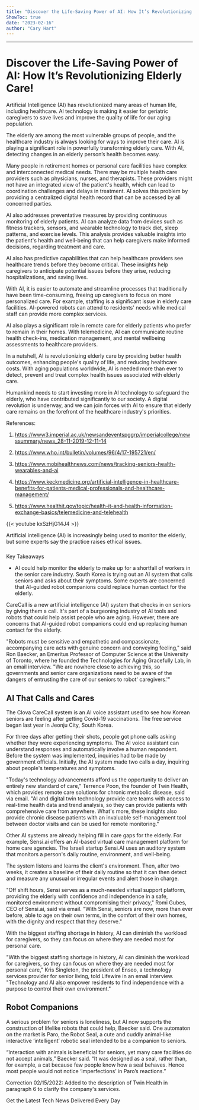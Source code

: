 ```yaml
---
title: "Discover the Life-Saving Power of AI: How It’s Revolutionizing Elderly Care!"
ShowToc: true 
date: "2023-02-16"
author: "Cary Hart"
---
```

*****
# Discover the Life-Saving Power of AI: How It’s Revolutionizing Elderly Care!

Artificial Intelligence (AI) has revolutionized many areas of human life, including healthcare. AI technology is making it easier for geriatric caregivers to save lives and improve the quality of life for our aging population.

The elderly are among the most vulnerable groups of people, and the healthcare industry is always looking for ways to improve their care. AI is playing a significant role in powerfully transforming elderly care. With AI, detecting changes in an elderly person’s health becomes easy.

Many people in retirement homes or personal care facilities have complex and interconnected medical needs. There may be multiple health care providers such as physicians, nurses, and therapists. These providers might not have an integrated view of the patient's health, which can lead to coordination challenges and delays in treatment. AI solves this problem by providing a centralized digital health record that can be accessed by all concerned parties.

AI also addresses preventative measures by providing continuous monitoring of elderly patients. AI can analyze data from devices such as fitness trackers, sensors, and wearable technology to track diet, sleep patterns, and exercise levels. This analysis provides valuable insights into the patient's health and well-being that can help caregivers make informed decisions, regarding treatment and care.

AI also has predictive capabilities that can help healthcare providers see healthcare trends before they become critical. These insights help caregivers to anticipate potential issues before they arise, reducing hospitalizations, and saving lives.

With AI, it is easier to automate and streamline processes that traditionally have been time-consuming, freeing up caregivers to focus on more personalized care. For example, staffing is a significant issue in elderly care facilities. AI-powered robots can attend to residents' needs while medical staff can provide more complex services. 

AI also plays a significant role in remote care for elderly patients who prefer to remain in their homes. With telemedicine, AI can communicate routine health check-ins, medication management, and mental wellbeing assessments to healthcare providers.

In a nutshell, AI is revolutionizing elderly care by providing better health outcomes, enhancing people's quality of life, and reducing healthcare costs. With aging populations worldwide, AI is needed more than ever to detect, prevent and treat complex health issues associated with elderly care.

Humankind needs to start investing more in AI technology to safeguard the elderly, who have contributed significantly to our society. A digital revolution is underway, and we can join forces with AI to ensure that elderly care remains on the forefront of the healthcare industry's priorities. 

References:

1. https://www3.imperial.ac.uk/newsandeventspggrp/imperialcollege/newssummary/news_28-11-2019-12-11-14

2. https://www.who.int/bulletin/volumes/96/4/17-195721/en/

3. https://www.mobihealthnews.com/news/tracking-seniors-health-wearables-and-ai

4. https://www.keckmedicine.org/artificial-intelligence-in-healthcare-benefits-for-patients-medical-professionals-and-healthcare-management/

5. https://www.healthit.gov/topic/health-it-and-health-information-exchange-basics/telemedicine-and-telehealth

{{< youtube kxSzHjG14J4 >}} 




Artificial intelligence (AI) is increasingly being used to monitor the elderly, but some experts say the practice raises ethical issues. 

 
### 
Key Takeaways
 
- AI could help monitor the elderly to make up for a shortfall of workers in the senior care industry. South Korea is trying out an AI system that calls seniors and asks about their symptoms. Some experts are concerned that AI-guided robot companions could replace human contact for the elderly.

 

CareCall is a new artificial intelligence (AI) system that checks in on seniors by giving them a call. It's part of a burgeoning industry of AI tools and robots that could help assist people who are aging. However, there are concerns that AI-guided robot companions could end up replacing human contact for the elderly.

 

"Robots must be sensitive and empathetic and compassionate, accompanying care acts with genuine concern and conveying feeling," said Ron Baecker, an Emeritus Professor of Computer Science at the University of Toronto, where he founded the Technologies for Aging Gracefully Lab, in an email interview. "We are nowhere close to achieving this, so governments and senior care organizations need to be aware of the dangers of entrusting the care of our seniors to robot' caregivers.'"

 
##   AI That Calls and Cares  
 

The Clova CareCall system is an AI voice assistant used to see how Korean seniors are feeling after getting Covid-19 vaccinations. The free service began last year in Jeonju City, South Korea. 

 

For three days after getting their shots, people got phone calls asking whether they were experiencing symptoms. The AI voice assistant can understand responses and automatically involve a human respondent. Before the system was implemented, inquiries had to be made by government officials. Initially, the AI system made two calls a day, inquiring about people's temperatures and symptoms.

 

"Today's technology advancements afford us the opportunity to deliver an entirely new standard of care," Terrence Poon, the founder of Twin Health, which provides remote care solutions for chronic metabolic disease, said via email. "AI and digital twin technology provide care teams with access to real-time health data and trend analysis, so they can provide patients with comprehensive care from anywhere. What's more, these insights also provide chronic disease patients with an invaluable self-management tool between doctor visits and can be used for remote monitoring."

 

Other AI systems are already helping fill in care gaps for the elderly. For example, Sensi.ai offers an AI-based virtual care management platform for home care agencies. The Israeli startup Sensi.AI uses an auditory system that monitors a person's daily routine, environment, and well-being. 

 

The system listens and learns the client's environment. Then, after two weeks, it creates a baseline of their daily routine so that it can then detect and measure any unusual or irregular events and alert those in charge.

 

"Off shift hours, Sensi serves as a much-needed virtual support platform, providing the elderly with confidence and independence in a safe, monitored environment without compromising their privacy," Romi Gubes, CEO of Sensi.ai, said via email. "With Sensi, seniors are now, more than ever before, able to age on their own terms, in the comfort of their own homes, with the dignity and respect that they deserve."

 
With the biggest staffing shortage in history, AI can diminish the workload for caregivers, so they can focus on where they are needed most for personal care.
 

"With the biggest staffing shortage in history, AI can diminish the workload for caregivers, so they can focus on where they are needed most for personal care," Kris Singleton, the president of Enseo, a technology services provider for senior living, told Lifewire in an email interview. "Technology and AI also empower residents to find independence with a purpose to control their own environment."

 
##   Robot Companions  
 

A serious problem for seniors is loneliness, but AI now supports the construction of lifelike robots that could help, Baecker said. One automaton on the market is Paro, the Robot Seal, a cute and cuddly animal-like interactive ‘intelligent’ robotic seal intended to be a companion to seniors.

 

“Interaction with animals is beneficial for seniors, yet many care facilities do not accept animals,” Baecker said. “It was designed as a seal, rather than, for example, a cat because few people know how a seal behaves. Hence most people would not notice ‘imperfections’ in Paro’s reactions.”

 

Correction 02/15/2022: Added to the description of Twin Health in paragraph 6 to clarify the company's services.

 

Get the Latest Tech News Delivered Every Day




